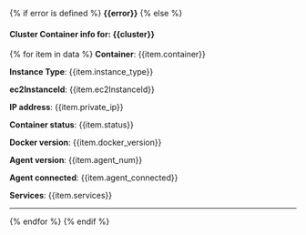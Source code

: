 {% if error is defined %}
**{{error}}**
{% else %}
#### Cluster Container info for: {{cluster}}
{% for item in data %}
**Container**: {{item.container}}

**Instance Type**: {{item.instance_type}}

**ec2InstanceId**: {{item.ec2InstanceId}}

**IP address**: {{item.private_ip}}

**Container status**: {{item.status}}

**Docker version**: {{item.docker_version}}

**Agent version**: {{item.agent_num}}

**Agent connected**: {{item.agent_connected}}

**Services**: {{item.services}}

  -----
{% endfor %}
{% endif %}
